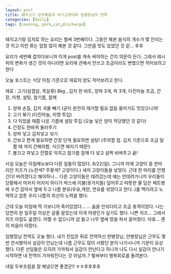 ```yaml
---
layout: post
title: 돼지고기 김치볶음과 아기고양이와 임병장님의 전역
categories: [daily]
tags: [cooking, pork,cat,discharge]
---
```

돼지고기랑 김치로 하는 요리는 벌써 3번째이다. 그동안 해본 음식의 개수가 몇 안되는 것 치고 이런 류는 엄청 많이 해본 것 같다. 그만큼 맛도 있었던 것 같... 후후

요리가 세번째 겹치다보니까 이게 post를 계속 써야하는 건지 의문이 든다. 그래서 레시피의 변화가 생긴 것이 아니라면 요리에 관해서 안쓰고 조금이라도 변했으면 적어보려고 한다

오늘 포스트는 식당 아침 기준으로 재료의 양도 적어보려고 한다.

재료 : 고기(삼겹살, 목살류) 8kg , 김치 한 바트, 양파 3개, 파 3개, 다진마늘 조금, 간장, 미향, 설탕, 참기름, 참깨

1. 양파 손질, 김치 국물 빼기 (굳이 완전히 제거할 필요 없음 들어가도 맛있으니까!
2. 고기 볶기 (다진마늘, 미향 투입)
3. 다 익었을 때쯤 나온 기름에 설탕 투입 (오늘 넣은 양이 적당했던 것 같다)
4. 간장도 한바퀴 둘러주기
5. 양파 넣고 김치넣고 섞기
6. 간보고 짠게 필요하면 간장 단게 필요하면 설탕! (주의할 점. 김치 기준으로 조금 덜짤 때 까지 간해야함. 식으면 짜지기 때문!)
7. 불끄고 파넣고 잔열로 익히고 참기름 참깨 다 넣고 살짝 비벼주고 끝!

사실 오늘은 아침메뉴보다 다른 일들이 많았다.
8/22(일). 그니까 어제 고양이 중 한마리인 치즈가 (노란색? 주황색? 고양이다.) 새끼 고양이들을 낳았다. 근데 한 마리를 안챙긴다! 버려졌다고 해야하나... 다른 고양이들은 데려갔는데 얘는 안데려가니까
우리들이 당황해서 어카지 어카지 하다가 박스에 이불(옷가지들) 덮어주고 따뜻한 물 담은 페트병에 수건 감아서 옆에 두고 나름 분유(우유,계란, 연유를 섞었다고 한다..)를 멕이려고 노력하고 암튼 우리 나름의
최선의 노력을 했다.

근데 오늘 아침에 딱 가보니까 죽어있었다... ... 숨을 안쉬더라고 조금 충격이었다. 나는 당연히 한 일주일 이상은 살줄 알았는데 이게 야생인가 싶기도 했다. 나쁜 치즈... 그래서 치즈 아침도 굶겼다. 
어쩔 수 없으니까 삽 들고 나무 옆에 땅을 파서 묻어줬다. 아휴... 괜히 마음이 아팠다.

임병장님 전역도 오늘 했다. 내가 전입온 뒤로 전역하신 한병장님, 안병장님은 근무도 몇번 안서봤어서 실감이 안났는데 나름 근무도 많이 서봤던 분이 나가시니까 기분이 요상했다. 다른 선임들은 오히려 가까워서 실감이 안난다고 하니까
나도 다시 실감이 안나기 시작하면 내 전역이 가까워진다는 것 아닐까..? 벌써부터 행복회로를 돌려본다.

내일 두부조림을 잘 해냈으면 좋겠군!! ㅎㅎ후후후후


